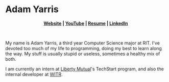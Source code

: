 # Adam Yarris

<p align="center">
  <b>
    <a href="https://yarr.is/">Website</a>  |  
    <a href="https://www.youtube.com/channel/UC2K3flYNj0hLC2BfPCXfvEA">YouTube</a>  | 
    <a href="https://yarr.is/resume">Resume</a> |
    <a href="http://linkedin.com/in/adam-yarris">LinkedIn</a>
  </b>
</p>

<br>

My name is Adam Yarris, a third year Computer Science major at RIT. I've devoted too much of my life to programming, doing my best to learn along the way. My stuff is usually stupid or useless, sometimes a healthy mix of both.

I am currently an intern at [Liberty Mutual](https://libertymutual.com/)'s TechStart program, and also the internal developer at [WITR](https://witr.rit.edu/).
